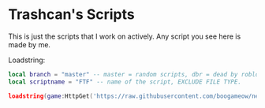 # Trashcan's Scripts
This is just the scripts that I work on actively. Any script you see here is made by me.

Loadstring:

```lua
local branch = "master" -- master = random scripts, dbr = dead by roblox scripts.
local scriptname = "FTF" -- name of the script, EXCLUDE FILE TYPE.

loadstring(game:HttpGet('https://raw.githubusercontent.com/boogameow/newscripts/' .. branch .. '/' .. scriptname .. '.lua'))()
```
